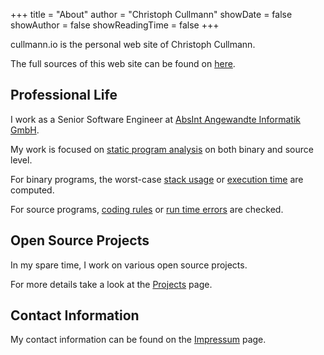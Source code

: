 +++
title = "About"
author = "Christoph Cullmann"
showDate = false
showAuthor = false
showReadingTime = false
+++

cullmann.io is the personal web site of Christoph Cullmann.

The full sources of this web site can be found on [here](https://cullmann.io/git/cullmann.io).

## Professional Life

I work as a Senior Software Engineer at [AbsInt Angewandte Informatik GmbH](https://www.absint.com/).

My work is focused on [static program analysis](https://en.wikipedia.org/wiki/Static_program_analysis) on both binary and source level.

For binary programs, the worst-case [stack usage](https://www.absint.com/stackanalyzer/) or [execution time](https://www.absint.com/ait/) are computed.

For source programs, [coding rules](https://www.absint.com/rulechecker/) or [run time errors](https://www.absint.com/astree/) are checked.

## Open Source Projects

In my spare time, I work on various open source projects.

For more details take a look at the [Projects](/projects/) page.

## Contact Information

My contact information can be found on the [Impressum](/impressum/) page.
